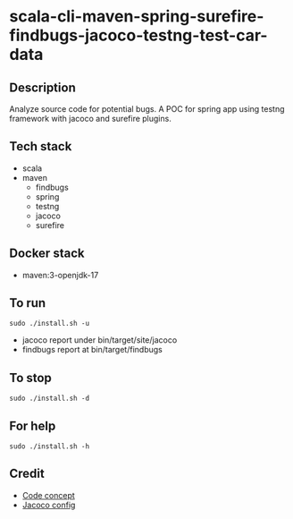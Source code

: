 # scala-cli-maven-spring-surefire-findbugs-jacoco-testng-test-car-data

## Description
Analyze source code for potential bugs.
A POC for spring app using testng
framework with jacoco and surefire
plugins.

## Tech stack
- scala
- maven
	- findbugs
  - spring
  - testng
  - jacoco
  - surefire

## Docker stack
- maven:3-openjdk-17

## To run
`sudo ./install.sh -u`
- jacoco report under bin/target/site/jacoco
- findbugs report at bin/target/findbugs

## To stop
`sudo ./install.sh -d`

## For help
`sudo ./install.sh -h`

## Credit
- [Code concept](https://github.com/eugenp/tutorials/tree/master/testing-modules/testng)
- [Jacoco config](https://www.baeldung.com/jacoco)
